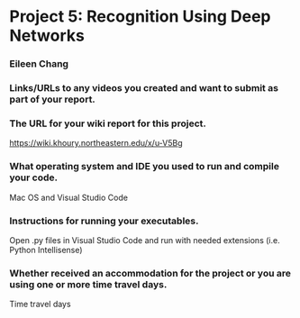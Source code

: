 # Project 5: Recognition Using Deep Networks
### Eileen Chang

### Links/URLs to any videos you created and want to submit as part of your report.

### The URL for your wiki report for this project.
https://wiki.khoury.northeastern.edu/x/u-V5Bg 

### What operating system and IDE you used to run and compile your code.
Mac OS and Visual Studio Code

### Instructions for running your executables.
Open .py files in Visual Studio Code and run with needed extensions (i.e. Python Intellisense)

### Whether received an accommodation for the project or you are using one or more time travel days.
Time travel days 